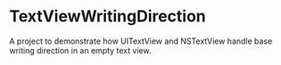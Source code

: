 TextViewWritingDirection
========================

A project to demonstrate how UITextView and NSTextView handle base writing direction in an empty text view.
